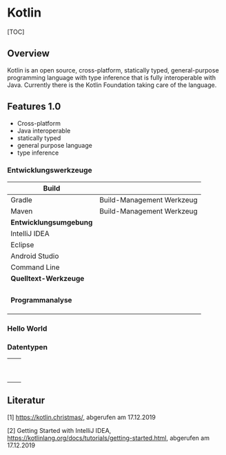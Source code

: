 # Kotlin

[TOC]

## Overview

Kotlin is an open source, cross-platform, statically typed,  general-purpose programming language with type inference that is fully  interoperable with Java. Currently there is the Kotlin Foundation taking care of the language. 

## Features 1.0

-  	Cross-platform 
-  	Java interoperable
-  	statically typed
-  	general purpose language
-  	type inference	

### Entwicklungswerkzeuge

| Build                    |                           |
| ------------------------ | ------------------------- |
| Gradle                   | Build-Management Werkzeug |
| Maven                    | Build-Management Werkzeug |
| **Entwicklungsumgebung** |                           |
| IntelliJ IDEA            |                           |
| Eclipse                  |                           |
| Android Studio           |                           |
| Command Line             |                           |
| **Quelltext-Werkzeuge**  |                           |
|                          |                           |
|                          |                           |
|                          |                           |
|                          |                           |
| **Programmanalyse**      |                           |
|                          |                           |
|                          |                           |
|                          |                           |

### Hello World

### Datentypen

|      |      |
| ---- | ---- |
|      |      |
|      |      |
|      |      |
|      |      |
|      |      |
|      |      |
|      |      |
|      |      |
|      |      |


## Literatur

[1] https://kotlin.christmas/, abgerufen am 17.12.2019

[2] Getting Started with IntelliJ IDEA, https://kotlinlang.org/docs/tutorials/getting-started.html, abgerufen am 17.12.2019

